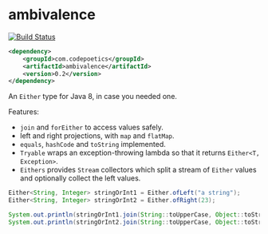 ambivalence
===========

[![Build Status](https://travis-ci.org/poetix/ambivalence.svg?branch=master)](https://travis-ci.org/poetix/ambivalence)

```xml
<dependency>
    <groupId>com.codepoetics</groupId>
    <artifactId>ambivalence</artifactId>
    <version>0.2</version>
</dependency>
```

An `Either` type for Java 8, in case you needed one.

Features:

* `join` and `forEither` to access values safely.
* left and right projections, with `map` and `flatMap`.
* `equals`, `hashCode` and `toString` implemented.
* `Tryable` wraps an exception-throwing lambda so that it returns `Either<T, Exception>`.
* `Eithers` provides `Stream` collectors which split a stream of `Either` values and optionally collect the left values.

```java
Either<String, Integer> stringOrInt1 = Either.ofLeft("a string");
Either<String, Integer> stringOrInt2 = Either.ofRight(23);

System.out.println(stringOrInt1.join(String::toUpperCase, Object::toString)); // prints "A STRING"
System.out.println(stringOrInt2.join(String::toUpperCase, Object::toString)); // prints "23"
```
